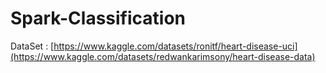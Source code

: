 # Spark-Classification
DataSet : [https://www.kaggle.com/datasets/ronitf/heart-disease-uci](https://www.kaggle.com/datasets/redwankarimsony/heart-disease-data)
